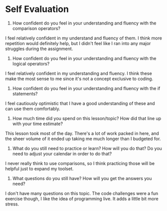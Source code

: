 # Self Evaluation

1. How confident do you feel in your understanding and fluency with the comparison operators?

I feel relatively confident in my understand and fluency of them. I think more repetition would definitely help, but I didn't feel like I ran into any major struggles during the assignment.

1. How confident do you feel in your understanding and fluency with the logical operators?

I feel relatively confident in my understanding and fluency. I think these make the most sense to me since it's not a concept exclusive to coding.

1. How confident do you feel in your understanding and fluency with the if statements?

I feel cautiously optimistic that I have a good understanding of these and can use them comfortably.

1. How much time did you spend on this lesson/topic? How did that line up with your time estimate?

This lesson took most of the day. There's a lot of work packed in here, and the sheer volume of it ended up taking me much longer than I budgeted for.

1. What do you still need to practice or learn? How will you do that? Do you need to adjust your calendar in order to do that?

I never really think to use comparisons, so I think practicing those will be helpful just to expand my toolset.

1. What questions do you still have? How will you get the answers you need?

I don't have many questions on this topic. The code challenges were a fun exercise though, I like the idea of programming live. It adds a little bit more stress.
